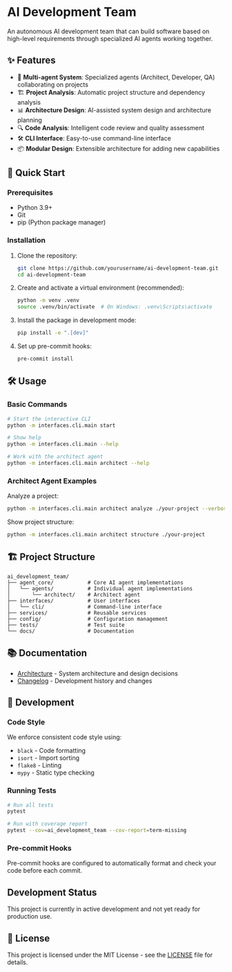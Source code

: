 # AI Development Team

An autonomous AI development team that can build software based on high-level requirements through specialized AI agents working together.

## ✨ Features

- 🤖 **Multi-agent System**: Specialized agents (Architect, Developer, QA) collaborating on projects
- 🏗️ **Project Analysis**: Automatic project structure and dependency analysis
- 📊 **Architecture Design**: AI-assisted system design and architecture planning
- 🔍 **Code Analysis**: Intelligent code review and quality assessment
- 🛠️ **CLI Interface**: Easy-to-use command-line interface
- 📦 **Modular Design**: Extensible architecture for adding new capabilities

## 🚀 Quick Start

### Prerequisites

- Python 3.9+
- Git
- pip (Python package manager)

### Installation

1. Clone the repository:
   ```bash
   git clone https://github.com/yourusername/ai-development-team.git
   cd ai-development-team
   ```

2. Create and activate a virtual environment (recommended):
   ```bash
   python -m venv .venv
   source .venv/bin/activate  # On Windows: .venv\Scripts\activate
   ```

3. Install the package in development mode:
   ```bash
   pip install -e ".[dev]"
   ```

4. Set up pre-commit hooks:
   ```bash
   pre-commit install
   ```

## 🛠️ Usage

### Basic Commands

```bash
# Start the interactive CLI
python -m interfaces.cli.main start

# Show help
python -m interfaces.cli.main --help

# Work with the architect agent
python -m interfaces.cli.main architect --help
```

### Architect Agent Examples

Analyze a project:
```bash
python -m interfaces.cli.main architect analyze ./your-project --verbose
```

Show project structure:
```bash
python -m interfaces.cli.main architect structure ./your-project
```

## 🏗️ Project Structure

```
ai_development_team/
├── agent_core/           # Core AI agent implementations
│   └── agents/           # Individual agent implementations
│       └── architect/    # Architect agent
├── interfaces/           # User interfaces
│   └── cli/              # Command-line interface
├── services/             # Reusable services
├── config/               # Configuration management
├── tests/                # Test suite
└── docs/                 # Documentation
```

## 📚 Documentation

- [Architecture](./docs/architecture.md) - System architecture and design decisions
- [Changelog](./CHANGELOG.md) - Development history and changes

## 🧪 Development

### Code Style

We enforce consistent code style using:
- `black` - Code formatting
- `isort` - Import sorting
- `flake8` - Linting
- `mypy` - Static type checking

### Running Tests

```bash
# Run all tests
pytest

# Run with coverage report
pytest --cov=ai_development_team --cov-report=term-missing
```

### Pre-commit Hooks

Pre-commit hooks are configured to automatically format and check your code before each commit.

## Development Status

This project is currently in active development and not yet ready for production use.

## 📝 License

This project is licensed under the MIT License - see the [LICENSE](LICENSE) file for details.
